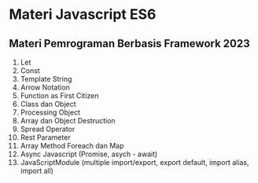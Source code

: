 # Materi Javascript ES6
## Materi Pemrograman Berbasis Framework 2023

1. Let
2. Const
3. Template String
4. Arrow Notation
5. Function as First Citizen
6. Class dan Object
7. Processing Object
8. Array dan Object Destruction
9. Spread Operator
10. Rest Parameter
11. Array Method Foreach dan Map
12. Async Javascript (Promise, asych - await)
13. JavaScriptModule (multiple import/export, export default, import alias, import all)